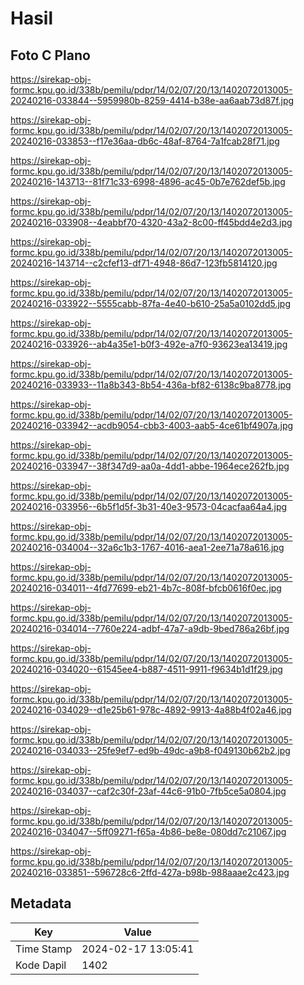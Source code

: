 # Hasil

## Foto C Plano

https://sirekap-obj-formc.kpu.go.id/338b/pemilu/pdpr/14/02/07/20/13/1402072013005-20240216-033844--5959980b-8259-4414-b38e-aa6aab73d87f.jpg

https://sirekap-obj-formc.kpu.go.id/338b/pemilu/pdpr/14/02/07/20/13/1402072013005-20240216-033853--f17e36aa-db6c-48af-8764-7a1fcab28f71.jpg

https://sirekap-obj-formc.kpu.go.id/338b/pemilu/pdpr/14/02/07/20/13/1402072013005-20240216-143713--81f71c33-6998-4896-ac45-0b7e762def5b.jpg

https://sirekap-obj-formc.kpu.go.id/338b/pemilu/pdpr/14/02/07/20/13/1402072013005-20240216-033908--4eabbf70-4320-43a2-8c00-ff45bdd4e2d3.jpg

https://sirekap-obj-formc.kpu.go.id/338b/pemilu/pdpr/14/02/07/20/13/1402072013005-20240216-143714--c2cfef13-df71-4948-86d7-123fb5814120.jpg

https://sirekap-obj-formc.kpu.go.id/338b/pemilu/pdpr/14/02/07/20/13/1402072013005-20240216-033922--5555cabb-87fa-4e40-b610-25a5a0102dd5.jpg

https://sirekap-obj-formc.kpu.go.id/338b/pemilu/pdpr/14/02/07/20/13/1402072013005-20240216-033926--ab4a35e1-b0f3-492e-a7f0-93623ea13419.jpg

https://sirekap-obj-formc.kpu.go.id/338b/pemilu/pdpr/14/02/07/20/13/1402072013005-20240216-033933--11a8b343-8b54-436a-bf82-6138c9ba8778.jpg

https://sirekap-obj-formc.kpu.go.id/338b/pemilu/pdpr/14/02/07/20/13/1402072013005-20240216-033942--acdb9054-cbb3-4003-aab5-4ce61bf4907a.jpg

https://sirekap-obj-formc.kpu.go.id/338b/pemilu/pdpr/14/02/07/20/13/1402072013005-20240216-033947--38f347d9-aa0a-4dd1-abbe-1964ece262fb.jpg

https://sirekap-obj-formc.kpu.go.id/338b/pemilu/pdpr/14/02/07/20/13/1402072013005-20240216-033956--6b5f1d5f-3b31-40e3-9573-04cacfaa64a4.jpg

https://sirekap-obj-formc.kpu.go.id/338b/pemilu/pdpr/14/02/07/20/13/1402072013005-20240216-034004--32a6c1b3-1767-4016-aea1-2ee71a78a616.jpg

https://sirekap-obj-formc.kpu.go.id/338b/pemilu/pdpr/14/02/07/20/13/1402072013005-20240216-034011--4fd77699-eb21-4b7c-808f-bfcb0616f0ec.jpg

https://sirekap-obj-formc.kpu.go.id/338b/pemilu/pdpr/14/02/07/20/13/1402072013005-20240216-034014--7760e224-adbf-47a7-a9db-9bed786a26bf.jpg

https://sirekap-obj-formc.kpu.go.id/338b/pemilu/pdpr/14/02/07/20/13/1402072013005-20240216-034020--61545ee4-b887-4511-9911-f9634b1d1f29.jpg

https://sirekap-obj-formc.kpu.go.id/338b/pemilu/pdpr/14/02/07/20/13/1402072013005-20240216-034029--d1e25b61-978c-4892-9913-4a88b4f02a46.jpg

https://sirekap-obj-formc.kpu.go.id/338b/pemilu/pdpr/14/02/07/20/13/1402072013005-20240216-034033--25fe9ef7-ed9b-49dc-a9b8-f049130b62b2.jpg

https://sirekap-obj-formc.kpu.go.id/338b/pemilu/pdpr/14/02/07/20/13/1402072013005-20240216-034037--caf2c30f-23af-44c6-91b0-7fb5ce5a0804.jpg

https://sirekap-obj-formc.kpu.go.id/338b/pemilu/pdpr/14/02/07/20/13/1402072013005-20240216-034047--5ff09271-f65a-4b86-be8e-080dd7c21067.jpg

https://sirekap-obj-formc.kpu.go.id/338b/pemilu/pdpr/14/02/07/20/13/1402072013005-20240216-033851--596728c6-2ffd-427a-b98b-988aaae2c423.jpg


## Metadata

| Key        | Value               |
| ---------- | ------------------- |
| Time Stamp | 2024-02-17 13:05:41 |
| Kode Dapil | 1402                |



